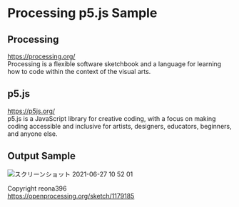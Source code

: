 # Processing p5.js Sample

## Processing
https://processing.org/  
Processing is a flexible software sketchbook and a language for learning how to code within the context of the visual arts.   

## p5.js
https://p5js.org/  
p5.js is a JavaScript library for creative coding, with a focus on making coding accessible and inclusive for artists, designers, educators, beginners, and anyone else.  

## Output Sample
![スクリーンショット 2021-06-27 10 52 01](https://user-images.githubusercontent.com/36861752/123530638-acf76680-d737-11eb-814b-16973c212f20.png)

Copyright reona396  
https://openprocessing.org/sketch/1179185  
